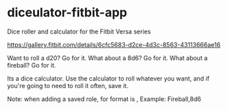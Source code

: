 # diceulator-fitbit-app

Dice roller and calculator for the Fitbit Versa series

https://gallery.fitbit.com/details/6cfc5683-d2ce-4d3c-8563-43113666ae16

Want to roll a d20? Go for it. What about a 8d6? Go for it. What about a fireball? Go for it.

Its a dice calculator. Use the calculator to roll whatever you want, and if you're going to need to roll it often, save it.

Note: when adding a saved role, for format is <name>,<roll>
Example: Fireball,8d6
